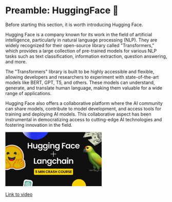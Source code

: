 # Preamble: HuggingFace 🤗

Before starting this section, it is worth introducing Hugging Face.

Hugging Face is a company known for its work in the field of artificial intelligence, particularly in natural language processing (NLP). They are widely recognized for their open-source library called "Transformers," which provides a large collection of pre-trained models for various NLP tasks such as text classification, information extraction, question answering, and more.

The "Transformers" library is built to be highly accessible and flexible, allowing developers and researchers to experiment with state-of-the-art models like BERT, GPT, T5, and others. These models can understand, generate, and translate human language, making them valuable for a wide range of applications.

Hugging Face also offers a collaborative platform where the AI community can share models, contribute to model development, and access tools for training and deploying AI models. This collaborative aspect has been instrumental in democratizing access to cutting-edge AI technologies and fostering innovation in the field.

<img src="../images/_j7JEDWuqLEhd.jpg" alt="" width="300" height="auto">

[Link to video](https://www.youtube.com/watch?v=_j7JEDWuqLE)





